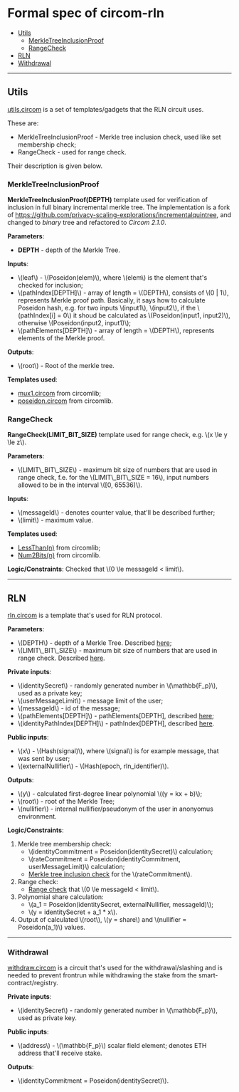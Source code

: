 # Formal spec of circom-rln

- [Utils](#utils-templates)
    - [MerkleTreeInclusionProof](#merkletreeinclusionproof)
    - [RangeCheck](#rangecheck)
- [RLN](#rln)
- [Withdrawal](#withdrawal)

___

## Utils

[utils.circom](https://github.com/Rate-Limiting-Nullifier/circom-rln/blob/main/circuits/utils.circom) is a set of templates/gadgets that the RLN circuit uses.

These are: 
* MerkleTreeInclusionProof - Merkle tree inclusion check, used like set membership check;
* RangeCheck - used for range check.

Their description is given below.

### MerkleTreeInclusionProof

**MerkleTreeInclusionProof(DEPTH)** template used for verification of inclusion in full binary incremental merkle tree. The implementation is a fork of https://github.com/privacy-scaling-explorations/incrementalquintree, and changed to *binary* tree and refactored to *Circom 2.1.0*.

**Parameters**:
* **DEPTH** - depth of the Merkle Tree.

**Inputs**:
* \\(leaf\\) - \\(Poseidon(elem)\\), where \\(elem\\) is the element that's checked for inclusion;
* \\(pathIndex[DEPTH]\\) - array of length = \\(DEPTH\\), consists of \\(0 | 1\\), represents Merkle proof path. 
Basically, it says how to calculate Poseidon hash, e.g. for two inputs \\(input1\\), \\(input2\\), if the \\(pathIndex[i] = 0\\) it shoud be calculated as \\(Poseidon(input1, input2)\\), otherwise \\(Poseidon(input2, input1)\\);
* \\(pathElements[DEPTH]\\) - array of length = \\(DEPTH\\), represents elements of the Merkle proof.

**Outputs**:
* \\(root\\) - Root of the merkle tree.

**Templates used**:
* [mux1.circom](https://github.com/iden3/circomlib/blob/master/circuits/mux1.circom) from circomlib;
* [poseidon.circom](https://github.com/iden3/circomlib/blob/master/circuits/poseidon.circom) from circomlib.

### RangeCheck

**RangeCheck(LIMIT_BIT_SIZE)** template used for range check, e.g. \\(x \le y \le z\\).

**Parameters**:
* \\(LIMIT\\_BIT\\_SIZE\\) - maximum bit size of numbers that are used in range check, f.e. for the \\(LIMIT\\_BIT\\_SIZE = 16\\), input numbers allowed to be in the interval \\([0, 65536)\\).

**Inputs**:
* \\(messageId\\) - denotes counter value, that'll be described further;
* \\(limit\\) - maximum value.

**Templates used**:
* [LessThan(n)](https://github.com/iden3/circomlib/blob/master/circuits/comparators.circom#L105) from circomlib;
* [Num2Bits(n)](https://github.com/iden3/circomlib/blob/master/circuits/bitify.circom#L25) from circomlib.

**Logic/Constraints**:
Checked that \\(0 \le messageId < limit\\). 

___

## RLN

[rln.circom](https://github.com/Rate-Limiting-Nullifier/circom-rln/blob/main/circuits/rln.circom) is a template that's used for RLN protocol. 

**Parameters**:
* \\(DEPTH\\) - depth of a Merkle Tree. Described [here](#merkletreeinclusionproof);
* \\(LIMIT\\_BIT\\_SIZE\\) - maximum bit size of numbers that are used in range check. Described [here](#rangecheck).

**Private inputs**:
* \\(identitySecret\\) - randomly generated number in \\(\\mathbb{F_p}\\), used as a private key;
* \\(userMessageLimit\\) - message limit of the user;
* \\(messageId\\) - id of the message;
* \\(pathElements[DEPTH]\\) - pathElements[DEPTH], described [here](#merkletreeinclusionproof);
* \\(identityPathIndex[DEPTH]\\) - pathIndex[DEPTH], described [here](#merkletreeinclusionproof).

**Public inputs**:
* \\(x\\) - \\(Hash(signal)\\), where \\(signal\\) is for example message, that was sent by user;
* \\(externalNullifier\\) - \\(Hash(epoch, rln_identifier)\\).

**Outputs**:
* \\(y\\) - calculated first-degree linear polynomial \\((y = kx + b)\\);
* \\(root\\) - root of the Merkle Tree;
* \\(nullifier\\) - internal nullifier/pseudonym of the user in anonyomus environment.

**Logic/Constraints**:
1. Merkle tree membership check:
    * \\(identityCommitment = Poseidon(identitySecret)\\) calculation;
    * \\(rateCommitment = Poseidon(identityCommitment, userMessageLimit)\\) calculation;
    * [Merkle tree inclusion check](#merkletreeinclusionproof) for the \\(rateCommitment\\).
2. Range check:
    * [Range check](#rangecheck) that \\(0 \le messageId < limit\\).
3. Polynomial share calculation:
    * \\(a_1 = Poseidon(identitySecret, externalNullifier, messageId)\\);
    * \\(y = identitySecret + a_1 * x\\).
4. Output of calculated \\(root\\), \\(y = share\\) and \\(nullifier = Poseidon(a_1)\\) values.

___

### Withdrawal

[withdraw.circom](https://github.com/Rate-Limiting-Nullifier/circom-rln/blob/main/circuits/withdraw.circom) is a circuit that's used for the withdrawal/slashing and is needed to prevent frontrun while withdrawing the stake from the smart-contract/registry. 

**Private inputs**:
* \\(identitySecret\\) - randomly generated number in \\(\\mathbb{F_p}\\), used as private key.

**Public inputs**:
* \\(address\\) - \\(\\mathbb{F_p}\\) scalar field element; denotes ETH address that'll receive stake. 

**Outputs**:
* \\(identityCommitment = Poseidon(identitySecret)\\).